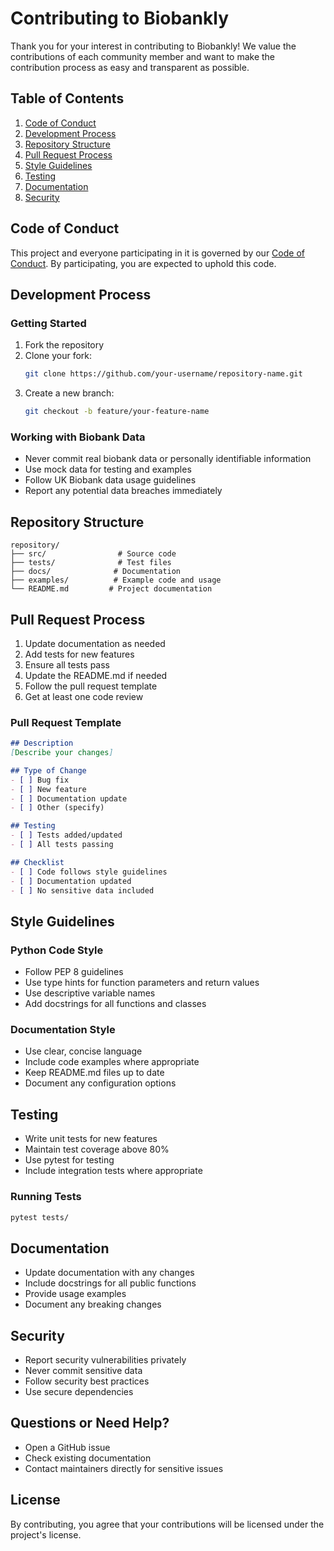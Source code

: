# Contributing to Biobankly

Thank you for your interest in contributing to Biobankly! We value the contributions of each community member and want to make the contribution process as easy and transparent as possible.

## Table of Contents
1. [Code of Conduct](#code-of-conduct)
2. [Development Process](#development-process)
3. [Repository Structure](#repository-structure)
4. [Pull Request Process](#pull-request-process)
5. [Style Guidelines](#style-guidelines)
6. [Testing](#testing)
7. [Documentation](#documentation)
8. [Security](#security)

## Code of Conduct
This project and everyone participating in it is governed by our [Code of Conduct](CODE_OF_CONDUCT.md). By participating, you are expected to uphold this code.

## Development Process

### Getting Started
1. Fork the repository
2. Clone your fork:
   ```bash
   git clone https://github.com/your-username/repository-name.git
   ```
3. Create a new branch:
   ```bash
   git checkout -b feature/your-feature-name
   ```

### Working with Biobank Data
- Never commit real biobank data or personally identifiable information
- Use mock data for testing and examples
- Follow UK Biobank data usage guidelines
- Report any potential data breaches immediately

## Repository Structure
```
repository/
├── src/                # Source code
├── tests/              # Test files
├── docs/              # Documentation
├── examples/          # Example code and usage
└── README.md         # Project documentation
```

## Pull Request Process
1. Update documentation as needed
2. Add tests for new features
3. Ensure all tests pass
4. Update the README.md if needed
5. Follow the pull request template
6. Get at least one code review

### Pull Request Template
```markdown
## Description
[Describe your changes]

## Type of Change
- [ ] Bug fix
- [ ] New feature
- [ ] Documentation update
- [ ] Other (specify)

## Testing
- [ ] Tests added/updated
- [ ] All tests passing

## Checklist
- [ ] Code follows style guidelines
- [ ] Documentation updated
- [ ] No sensitive data included
```

## Style Guidelines

### Python Code Style
- Follow PEP 8 guidelines
- Use type hints for function parameters and return values
- Use descriptive variable names
- Add docstrings for all functions and classes

### Documentation Style
- Use clear, concise language
- Include code examples where appropriate
- Keep README.md files up to date
- Document any configuration options

## Testing
- Write unit tests for new features
- Maintain test coverage above 80%
- Use pytest for testing
- Include integration tests where appropriate

### Running Tests
```bash
pytest tests/
```

## Documentation
- Update documentation with any changes
- Include docstrings for all public functions
- Provide usage examples
- Document any breaking changes

## Security
- Report security vulnerabilities privately
- Never commit sensitive data
- Follow security best practices
- Use secure dependencies

## Questions or Need Help?
- Open a GitHub issue
- Check existing documentation
- Contact maintainers directly for sensitive issues

## License
By contributing, you agree that your contributions will be licensed under the project's license.
